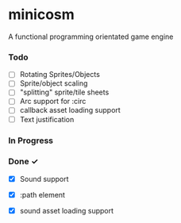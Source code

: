 # minicosm

A functional programming orientated game engine

### Todo

- [ ] Rotating Sprites/Objects  
- [ ] Sprite/object scaling  
- [ ] "splitting" sprite/tile sheets  
- [ ] Arc support for :circ  
- [ ] callback asset loading support  
- [ ] Text justification  

### In Progress


### Done ✓

- [x] Sound support  
- [x] :path element  
- [x] sound asset loading support  


